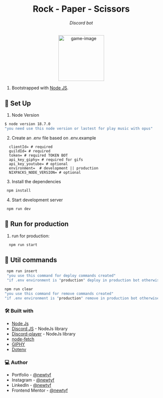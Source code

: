 <h1 align="center">Rock - Paper - Scissors</h1>
<h6 align="center">Discord bot</h6>

<div align="center"><img src="https://user-images.githubusercontent.com/87625663/232165199-88c5f0b2-a210-48ea-ab99-1d546728f4c1.png" alt="game-image" width="150" /></div>

[comment]: <> (<p align="center">Live Site <a href="https://rps.newtyf.com/">Here</a>.</p>)


1. Bootstrapped with [Node JS](https://nodejs.org/en).

## 👾 Set Up

1. Node Version

  ```sh
  $ node version 18.7.0
  "you need use this node version or lastest for play music with opus"
  ```
  
2. Create an .env file based on .env.example

  ```env
    clientId= # required
    guildId= # required
    token= # required TOKEN BOT
    api_key_giphy= # required for gifs
    api_key_youtube= # optional
    environment=  # development || production
    NIXPACKS_NODE_VERSION= # optional
  ```

3. Install the dependencies

  ```sh
   npm install
   ```

4. Start development server

  ```sh
   npm run dev
   ```

## 👾 Run for production

1. run for production:

 ```sh
   npm run start
   ``` 
   
## 👾 Util commands

  ```sh
   npm run insert
   "you use this command for deploy commands created"
   "if .env environment is "production" deploy in production bot otherwise in dev environment"
   ``` 
   
   ```sh
   npm run clear
   "you use this command for remove commands created"
   "if .env environment is "production" remove in production bot otherwise in dev environment"
   ``` 

  

### 🛠 Built with

- [Node Js](https://nodejs.org/en)
- [Discord JS](https://discord.js.org/#/) - NodeJs library
- [Discord-player](https://www.npmjs.com/package/discord-player) - NodeJs library
- [node-fetch](https://www.npmjs.com/package/node-fetch)
- [GIPHY](https://developers.giphy.com/)
- [Dotenv](https://www.npmjs.com/package/dotenv)

### 💻 Author

- Portfolio - [@newtyf](https://linksnewt.netlify.app/3LVx-w)
- Instagram - [@newtyf](https://www.instagram.com/newt_yf/)
- LinkedIn - [@newtyf](https://www.linkedin.com/in/axel-mu%C3%B1oz/)
- Frontend Mentor - [@newtyf](https://www.frontendmentor.io/profile/TREz-bits)
